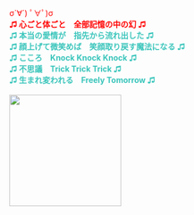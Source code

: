 <font color="red"> σ`∀´) ﾟ∀ﾟ)σ </font>
<br>
<font color="red">__♫ 心ごと体ごと　全部記憶の中の幻 ♫__</font>
<br>
<font color=#39c5bb>__♫ 本当の愛情が　指先から流れ出した ♫__</font>
<br>
<font color=#39c5bb>__♫ 顔上げて微笑めば　笑顔取り戻す魔法になる ♫__</font>
<br>
<font color=#39c5bb>__♫ こころ　Knock Knock Knock ♫__</font>
<br>
<font color=#39c5bb>__♫ 不思議　Trick Trick Trick ♫__</font>
<br>
<font color=#39c5bb>__♫ 生まれ変われる　Freely Tomorrow ♫__</font>
<br>
<br>
<img src="https://mitchie-m.com/wp/wp-content/uploads/2013/10/info01-300x301.jpg" width="200" height="200">

